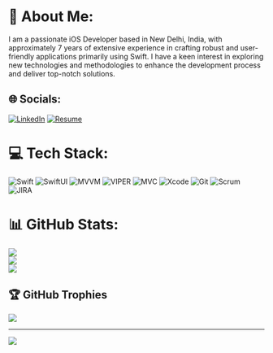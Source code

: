 # 💫 About Me:
I am a passionate iOS Developer based in New Delhi, India, with approximately 7 years of extensive experience in crafting robust and user-friendly applications primarily using Swift. I have a keen interest in exploring new technologies and methodologies to enhance the development process and deliver top-notch solutions.


## 🌐 Socials:
[![LinkedIn](https://img.shields.io/badge/LinkedIn-%230077B5.svg?logo=linkedin&logoColor=white)](https://linkedin.com/in/https://www.linkedin.com/in/khyati-dhawan-b6b70a127/) 
[![Resume](https://img.shields.io/badge/Resume-8A2BE2)](https://docs.google.com/document/d/1jk9EDogfRZoUB_Ee_JSaplF5lY5ycgTfMClQ8eVvNVo/edit?usp=sharing)

# 💻 Tech Stack:
![Swift](https://img.shields.io/badge/swift-F54A2A?style=for-the-badge&logo=swift&logoColor=white)
![SwiftUI](https://img.shields.io/badge/SwiftUI-FFFFFF?color=FFFFFF)
![MVVM](https://img.shields.io/badge/MVVM-FFFFFF?color=FFFFFF)
![VIPER](https://img.shields.io/badge/MVVM-FFFFFF?color=FFFFFF)
![MVC](https://img.shields.io/badge/MVVM-FFFFFF?color=FFFFFF)
![Xcode](https://img.shields.io/badge/MVVM-FFFFFF?color=FFFFFF)
![Git](https://img.shields.io/badge/MVVM-FFFFFF?color=FFFFFF)
![Scrum](https://img.shields.io/badge/MVVM-FFFFFF?color=FFFFFF)
![JIRA](https://img.shields.io/badge/MVVM-FFFFFF?color=FFFFFF)
# 📊 GitHub Stats:
![](https://github-readme-stats.vercel.app/api?username=KhyatiDhawan20&theme=vision-friendly-dark&hide_border=false&include_all_commits=false&count_private=false)<br/>
![](https://github-readme-streak-stats.herokuapp.com/?user=KhyatiDhawan20&theme=vision-friendly-dark&hide_border=false)<br/>
![](https://github-readme-stats.vercel.app/api/top-langs/?username=KhyatiDhawan20&theme=vision-friendly-dark&hide_border=false&include_all_commits=false&count_private=false&layout=compact)

## 🏆 GitHub Trophies
![](https://github-profile-trophy.vercel.app/?username=KhyatiDhawan20&theme=radical&no-frame=false&no-bg=true&margin-w=4)

---
[![](https://visitcount.itsvg.in/api?id=KhyatiDhawan20&icon=0&color=0)](https://visitcount.itsvg.in)
